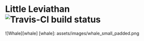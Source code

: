 # Little Leviathan ![Travis-CI build status](https://travis-ci.org/daneah/littleleviathan.svg)
![Whale][whale]
[whale]: assets/images/whale_small_padded.png
